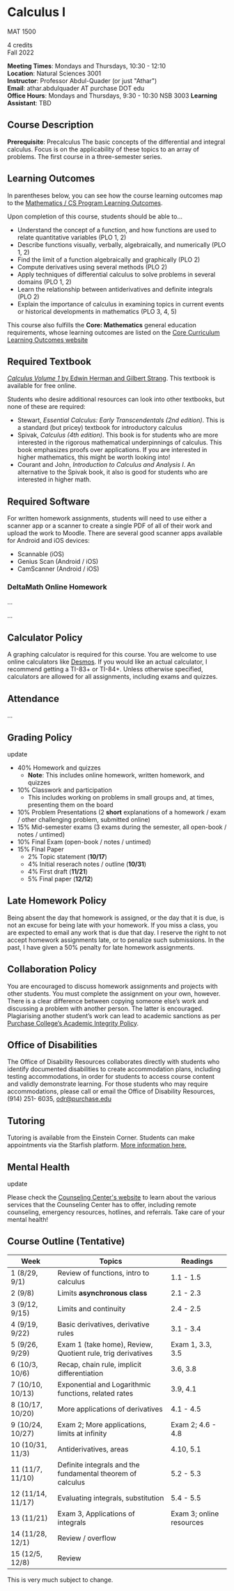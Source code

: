 # Calculus I

MAT 1500

4 credits  
Fall 2022

**Meeting Times**: Mondays and Thursdays, 10:30 - 12:10  
**Location**: Natural Sciences 3001  
**Instructor**: Professor Abdul-Quader (or just "Athar")  
**Email**: athar.abdulquader AT purchase DOT edu  
**Office Hours**: Mondays and Thursdays, 9:30 - 10:30 NSB 3003
**Learning Assistant**: TBD

## Course Description

**Prerequisite​**: Precalculus
The basic concepts of the differential and integral calculus. Focus is on the applicability of these topics to an array of problems. The first course in a three-semester series.

## Learning Outcomes

In parentheses below, you can see how the course learning outcomes map to the [Mathematics / CS Program Learning Outcomes](https://www.purchase.edu/academics/mathematics-computer-science/about-the-program/program-learning-outcomes/).

Upon completion of this course, students should be able to…

* Understand the concept of a function, and how functions are used to relate quantitative variables (PLO 1, 2)
* Describe functions visually, verbally, algebraically, and numerically (PLO 1, 2)
* Find the limit of a function algebraically and graphically (PLO 2)
* Compute derivatives using several methods (PLO 2)
* Apply techniques of differential calculus to solve problems in several domains (PLO 1, 2)
* Learn the relationship between antiderivatives and definite integrals (PLO 2)
* Explain the importance of calculus in examining topics in current events or historical developments in mathematics (PLO 3, 4, 5)

This course also fulfills the **Core: Mathematics** general education requirements, whose learning outcomes are listed on the [Core Curriculum Learning Outcomes website](https://www.purchase.edu/offices/provost/undergraduate-core-curriculum/student-learning-outcomes/)

## Required Textbook

[*Calculus Volume 1* by Edwin Herman and Gilbert Strang](https://openstax.org/details/books/calculus-volume-1). This textbook is available for free online.

Students who desire additional resources can look into other textbooks, but none of these are required:
* Stewart, *​Essential Calculus: Early Transcendentals ​(2nd edition)*. This is a standard (but pricey) textbook for introductory calculus
* Spivak, *​Calculus​ (4th edition)*. This book is for students who are more interested in the rigorous mathematical underpinnings of calculus. This book emphasizes proofs over applications. If you are interested in higher mathematics, this might be worth looking into!
* Courant and John, *​Introduction to Calculus and Analysis I​*. An alternative to the Spivak book, it also is good for students who are interested in higher math.

## Required Software

For written homework assignments, students will need to use either a scanner app or a scanner to create a single PDF of all of their work and upload the work to Moodle. There are several good scanner apps available for Android and iOS devices:
* Scannable (iOS)
* Genius Scan (Android / iOS)
* CamScanner (Android / iOS)

### DeltaMath Online Homework

...

...

## Calculator Policy

A graphing calculator is required for this course. You are welcome to use online calculators like [Desmos](https://www.desmos.com). If you would like an actual calculator, I recommend getting a TI-83+ or TI-84+. Unless otherwise specified, calculators are allowed for all assignments, including exams and quizzes.

## Attendance

...

## Grading Policy

update

* 40% Homework and quizzes
  * **Note**: This includes online homework, written homework, and quizzes
* 10% Classwork and participation
  * This includes working on problems in small groups and, at times, presenting them on the board
* 10% Problem Presentations (2 **short** explanations of a homework / exam / other challenging problem, submitted online)
* 15% Mid-semester exams (3 exams during the semester, all open-book / notes / untimed)
* 10% Final Exam (open-book / notes / untimed)
* 15% FInal Paper
  * 2% Topic statement (**10/17**)
  * 4% Initial reserach notes / outline (**10/31**)
  * 4% First draft (**11/21**)
  * 5% Final paper (**12/12**)

## Late Homework Policy

Being absent the day that homework is assigned, or the day that it is due, is not an excuse for being late with your homework. If you miss a class, you are expected to email any work that is due that day. I reserve the right to not accept homework assignments late, or to penalize such submissions. In the past, I have given a 50% penalty for late homework assignments.

## Collaboration Policy

You are encouraged to discuss homework assignments and projects with other students. You must complete the assignment on your own, however. There is a clear difference between copying someone else’s work and discussing a problem with another person. The latter is encouraged. Plagiarising another student’s work can lead to academic sanctions as per [Purchase College’s Academic Integrity Policy](https://www.purchase.edu/live/blurbs/840-academic-and-professional-integrity).

## Office of Disabilities

The Office of Disability Resources collaborates directly with students who identify documented disabilities to create accommodation plans, including testing accommodations, in order for students to access course content and validly demonstrate learning. For those students who may require accommodations, please call or email the Office of Disability Resources, (914) 251- 6035, odr@purchase.edu

## Tutoring

Tutoring is available from the Einstein Corner. Students can make appointments via the Starfish platform. [More information here.](https://www.purchase.edu/academics/school-of-natural-social-sciences/academic-support/)

## Mental Health

update

Please check the [Counseling Center's website](https://www.purchase.edu/counseling-center/index.php) to learn about the various services that the Counseling Center has to offer, including remote counseling, emergency resources, hotlines, and referrals. Take care of your mental health!

## Course Outline (Tentative)

| Week | Topics | Readings |
| ---- | ------ | -------- |
| 1 (8/29, 9/1) | Review of functions, intro to calculus | 1.1 - 1.5 |
| 2 (9/8) | Limits **asynchronous class** | 2.1 - 2.3 |
| 3 (9/12, 9/15) | Limits and continuity  | 2.4 - 2.5 |
| 4 (9/19, 9/22) | Basic derivatives, derivative rules | 3.1 - 3.4 |
| 5 (9/26, 9/29) | Exam 1 (take home), Review, Quotient rule, trig derivatives | Exam 1, 3.3, 3.5  |
| 6 (10/3, 10/6) | Recap, chain rule, implicit differentiation | 3.6, 3.8 |
| 7 (10/10, 10/13) | Exponential and Logarithmic functions, related rates | 3.9, 4.1 |
| 8 (10/17, 10/20) | More applications of derivatives | 4.1 -  4.5 |
| 9 (10/24, 10/27) | Exam 2; More applications, limits at infinity | Exam 2; 4.6 - 4.8|
| 10 (10/31, 11/3) | Antiderivatives, areas | 4.10, 5.1 |
| 11 (11/7, 11/10) | Definite integrals and the fundamental theorem of calculus | 5.2 - 5.3|
| 12 (11/14, 11/17) | Evaluating integrals, substitution | 5.4 - 5.5 |
| 13 (11/21) | Exam 3, Applications of integrals | Exam 3; online resources |
| 14 (11/28, 12/1) | Review / overflow | |
| 15 (12/5, 12/8) | Review | |

This is very much subject to change.
